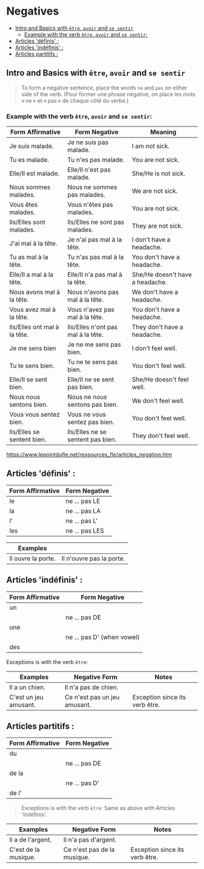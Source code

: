 # Negatives

<!-- toc -->

- [Intro and Basics with `être`, `avoir` and `se sentir`](#intro-and-basics-with-etre-avoir-and-se-sentir)
  * [Example with the verb `être`, `avoir` and `se sentir`:](#example-with-the-verb-etre-avoir-and-se-sentir)
- [Articles 'définis' :](#articles-definis-)
- [Articles 'indéfinis' :](#articles-indefinis-)
- [Articles partitifs :](#articles-partitifs-)

<!-- tocstop -->

## Intro and Basics with `être`, `avoir` and `se sentir`

> To form a negative sentence, place the words `ne` and `pas` on either side of the verb.
> (Pour former une phrase négative, on place les mots « ne » et « pas » de chaque côté du verbe.)

### Example with the verb `être`, `avoir` and `se sentir`:

| Form Affirmative             | Form Negative                      | Meaning                         |
| ---------------------------- | ---------------------------------- | ------------------------------- |
| Je suis malade.              | Je ne suis pas malade.             | I am not sick.                  |
| Tu es malade.                | Tu n'es pas malade.                | You are not sick.               |
| Elle/Il est malade.          | Elle/Il n'est pas malade.          | She/He is not sick.             |
| Nous sommes malades.         | Nous ne sommes pas malades.        | We are not sick.                |
| Vous êtes malades.           | Vous n'êtes pas malades.           | You are not sick.               |
| Ils/Elles sont malades.      | Ils/Elles ne sont pas malades.     | They are not sick.              |
| J'ai mal à la tête.          | Je n'ai pas mal à la tête.         | I don't have a headache.        |
| Tu as mal à la tête.         | Tu n'as pas mal à la tête.         | You don't have a headache.      |
| Elle/Il a mal à la tête.     | Elle/Il n'a pas mal à la tête.     | She/He doesn't have a headache. |
| Nous avons mal à la tête.    | Nous n'avons pas mal à la tête.    | We don't have a headache.       |
| Vous avez mal à la tête.     | Vous n'avez pas mal à la tête.     | You don't have a headache.      |
| Ils/Elles ont mal à la tête. | Ils/Elles n'ont pas mal à la tête. | They don't have a headache.     |
| Je me sens bien              | Je ne me sens pas bien.            | I don't feel well.              |
| Tu te sens bien.             | Tu ne te sens pas bien.            | You don't feel well.            |
| Elle/Il se sent bien.        | Elle/Il ne se sent pas bien.       | She/He doesn't feel well.       |
| Nous nous sentons bien.      | Nous ne nous sentons pas bien.     | We don't feel well.             |
| Vous vous sentez bien.       | Vous ne vous sentez pas bien.      | You don't feel well.            |
| Ils/Elles se sentent bien.   | Ils/Elles ne se sentent pas bien.  | They don't feel well.           |

https://www.lepointdufle.net/ressources_fle/articles_negation.htm

## Articles 'définis' :

| Form Affirmative | Form Negative  |
| ---------------- | -------------- |
| le               | ne ... pas LE  |
| la               | ne ... pas LA  |
| l'               | ne ... pas L'  |
| les              | ne ... pas LES |

| Examples           |                          |
| ------------------ | ------------------------ |
| Il ouvre la porte. | Il n'ouvre pas la porte. |

## Articles 'indéfinis' :

| Form Affirmative | Form Negative              |
| ---------------- | -------------------------- |
| un               |                            |
|                  | ne ... pas DE              |
| une              |                            |
|                  | ne ... pas D' (when vowel) |
| des              |                            |

Exceptions is with the verb `être`:

| Examples              | Negative Form                | Notes                          |
| --------------------- | ---------------------------- | ------------------------------ |
| Il a un chien.        | Il n'a pas de chien.         |                                |
| C'est un jeu amusant. | Ce n'est pas un jeu amusant. | Exception since its verb être. |

## Articles partitifs :

| Form Affirmative | Form Negative |
| ---------------- | ------------- |
| du               |               |
|                  | ne ... pas DE |
| de la            |               |
|                  | ne ... pas D' |
| de l'            |               |

> Exceptions is with the verb `être`: Same as above with Articles 'indéfinis'.

| Examples             | Negative Form               | Notes                          |
| -------------------- | --------------------------- | ------------------------------ |
| Il a de l'argent.    | Il n'a pas d'argent.        |                                |
| C'est de la musique. | Ce n'est pas de la musique. | Exception since its verb être. |
